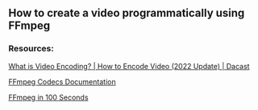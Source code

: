 ## How to create a video programmatically using FFmpeg



### Resources:

[What is Video Encoding? | How to Encode Video (2022 Update) | Dacast](https://www.dacast.com/blog/what-is-video-encoding/)

[FFmpeg Codecs Documentation](https://ffmpeg.org/ffmpeg-codecs.html#Encoders)

[FFmpeg in 100 Seconds](https://www.youtube.com/watch?v=26Mayv5JPz0)